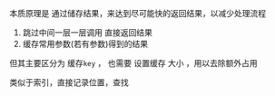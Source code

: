 本质原理是 
    通过储存结果，来达到尽可能快的返回结果，以减少处理流程
1. 跳过中间一层一层调用 直接返回结果
2. 缓存常用参数(若有参数)得到的结果

但其主要区分为 缓存`key` ， 也需要 设置缓存 大小 ，用以去除额外占用


类似于索引，直接记录位置，查找